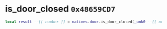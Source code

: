 # is_door_closed `0x48659CD7`

```lua
local result --[[ number ]] = natives.door.is_door_closed(_unk0 --[[ number ]])
```